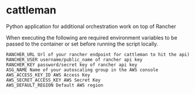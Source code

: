# cattleman
Python application for additional orchestration work on top of Rancher

When executing the following are required environment variables to be passed to the container or set before running the script locally. 
```
RANCHER_URL Url of your rancher endpoint for cattleman to hit the api)
RANCHER_USER username/public_name of rancher api key
RANCHER_KEY password/secret key of rancher api key
ASG_NAME Name of your autoscaling group in the AWS console
AWS_ACCESS_KEY_ID AWS Access Key
AWS_SECRET_ACCESS_KEY AWS Secret Key
AWS_DEFAULT_REGION Default AWS region
```
